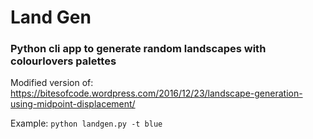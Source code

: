 # Land Gen
### Python cli app to generate random landscapes with colourlovers palettes

Modified version of:
https://bitesofcode.wordpress.com/2016/12/23/landscape-generation-using-midpoint-displacement/

Example: `python landgen.py -t blue`
